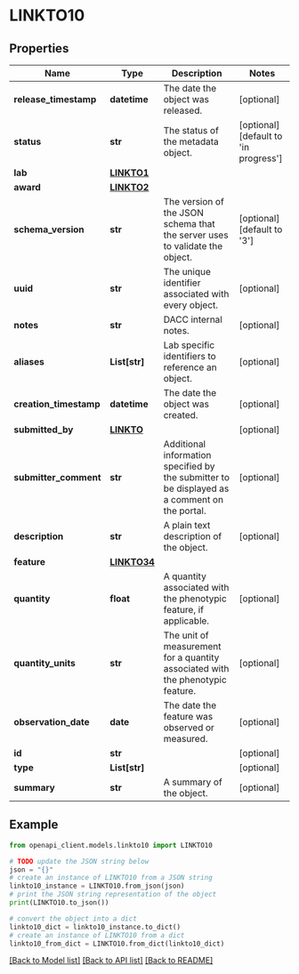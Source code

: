 # LINKTO10


## Properties

Name | Type | Description | Notes
------------ | ------------- | ------------- | -------------
**release_timestamp** | **datetime** | The date the object was released. | [optional] 
**status** | **str** | The status of the metadata object. | [optional] [default to 'in progress']
**lab** | [**LINKTO1**](LINKTO1.md) |  | 
**award** | [**LINKTO2**](LINKTO2.md) |  | 
**schema_version** | **str** | The version of the JSON schema that the server uses to validate the object. | [optional] [default to '3']
**uuid** | **str** | The unique identifier associated with every object. | [optional] 
**notes** | **str** | DACC internal notes. | [optional] 
**aliases** | **List[str]** | Lab specific identifiers to reference an object. | [optional] 
**creation_timestamp** | **datetime** | The date the object was created. | [optional] 
**submitted_by** | [**LINKTO**](LINKTO.md) |  | [optional] 
**submitter_comment** | **str** | Additional information specified by the submitter to be displayed as a comment on the portal. | [optional] 
**description** | **str** | A plain text description of the object. | [optional] 
**feature** | [**LINKTO34**](LINKTO34.md) |  | 
**quantity** | **float** | A quantity associated with the phenotypic feature, if applicable. | [optional] 
**quantity_units** | **str** | The unit of measurement for a quantity associated with the phenotypic feature. | [optional] 
**observation_date** | **date** | The date the feature was observed or measured. | [optional] 
**id** | **str** |  | [optional] 
**type** | **List[str]** |  | [optional] 
**summary** | **str** | A summary of the object. | [optional] 

## Example

```python
from openapi_client.models.linkto10 import LINKTO10

# TODO update the JSON string below
json = "{}"
# create an instance of LINKTO10 from a JSON string
linkto10_instance = LINKTO10.from_json(json)
# print the JSON string representation of the object
print(LINKTO10.to_json())

# convert the object into a dict
linkto10_dict = linkto10_instance.to_dict()
# create an instance of LINKTO10 from a dict
linkto10_from_dict = LINKTO10.from_dict(linkto10_dict)
```
[[Back to Model list]](../README.md#documentation-for-models) [[Back to API list]](../README.md#documentation-for-api-endpoints) [[Back to README]](../README.md)


